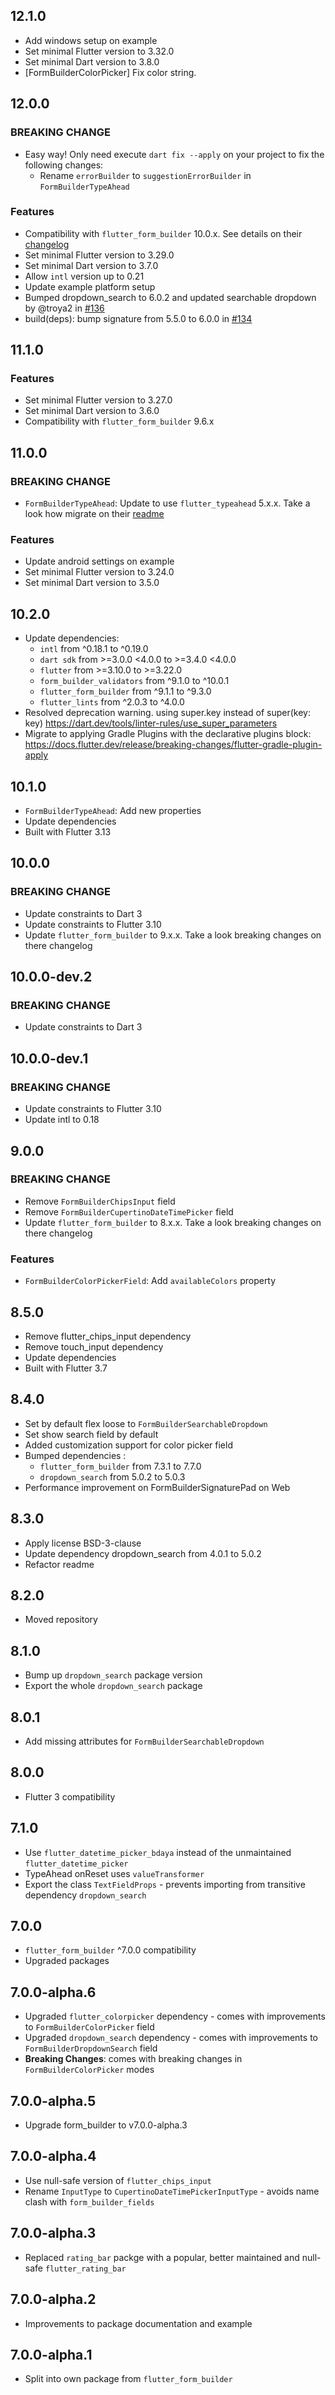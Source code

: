 ## 12.1.0

* Add windows setup on example
* Set minimal Flutter version to 3.32.0
* Set minimal Dart version to 3.8.0
* [FormBuilderColorPicker] Fix color string.

## 12.0.0

### BREAKING CHANGE

* Easy way! Only need execute `dart fix --apply` on your project to fix the following changes:
  * Rename `errorBuilder` to `suggestionErrorBuilder` in `FormBuilderTypeAhead`

### Features

* Compatibility with `flutter_form_builder` 10.0.x. See details on their [changelog](https://pub.dev/packages/flutter_form_builder/changelog)
* Set minimal Flutter version to 3.29.0
* Set minimal Dart version to 3.7.0
* Allow `intl` version up to 0.21
* Update example platform setup
* Bumped dropdown_search to 6.0.2 and updated searchable dropdown by @troya2 in [#136](https://github.com/flutter-form-builder-ecosystem/form_builder_extra_fields/pull/136)
* build(deps): bump signature from 5.5.0 to 6.0.0 in [#134](https://github.com/flutter-form-builder-ecosystem/form_builder_extra_fields/pull/134)

## 11.1.0

### Features

* Set minimal Flutter version to 3.27.0
* Set minimal Dart version to 3.6.0
* Compatibility with `flutter_form_builder` 9.6.x

## 11.0.0

### BREAKING CHANGE

* `FormBuilderTypeAhead`: Update to use `flutter_typeahead` 5.x.x. Take a look how migrate on their [readme](https://pub.dev/packages/flutter_typeahead#from-4x-to-5x)

### Features

* Update android settings on example
* Set minimal Flutter version to 3.24.0
* Set minimal Dart version to 3.5.0

## 10.2.0

* Update dependencies:
  * `intl` from ^0.18.1 to ^0.19.0
  * `dart sdk` from >=3.0.0 <4.0.0 to >=3.4.0 <4.0.0
  * `flutter` from >=3.10.0 to >=3.22.0
  * `form_builder_validators` from ^9.1.0 to ^10.0.1
  * `flutter_form_builder` from ^9.1.1 to ^9.3.0
  * `flutter_lints` from ^2.0.3 to ^4.0.0
* Resolved deprecation warning. using super.key instead of super(key: key) https://dart.dev/tools/linter-rules/use_super_parameters
* Migrate to applying Gradle Plugins with the declarative plugins block: https://docs.flutter.dev/release/breaking-changes/flutter-gradle-plugin-apply 

## 10.1.0

* `FormBuilderTypeAhead`: Add new properties
* Update dependencies
* Built with Flutter 3.13

## 10.0.0

### BREAKING CHANGE

* Update constraints to Dart 3
* Update constraints to Flutter 3.10
* Update `flutter_form_builder` to 9.x.x. Take a look breaking changes on there changelog

## 10.0.0-dev.2

### BREAKING CHANGE

* Update constraints to Dart 3

## 10.0.0-dev.1

### BREAKING CHANGE

* Update constraints to Flutter 3.10
* Update intl to 0.18

## 9.0.0

### BREAKING CHANGE

* Remove `FormBuilderChipsInput` field
* Remove `FormBuilderCupertinoDateTimePicker` field
* Update `flutter_form_builder` to 8.x.x. Take a look breaking changes on there changelog

### Features

* `FormBuilderColorPickerField`: Add `availableColors` property

## 8.5.0

* Remove flutter_chips_input dependency
* Remove touch_input dependency
* Update dependencies
* Built with Flutter 3.7

## 8.4.0

* Set by default flex loose to `FormBuilderSearchableDropdown`
* Set show search field by default
* Added customization support for color picker field
* Bumped dependencies :
  * `flutter_form_builder` from 7.3.1 to 7.7.0
  * `dropdown_search` from 5.0.2 to 5.0.3
* Performance improvement on FormBuilderSignaturePad on Web

## 8.3.0

* Apply license BSD-3-clause
* Update dependency dropdown_search from 4.0.1 to 5.0.2
* Refactor readme 

## 8.2.0

* Moved repository

## 8.1.0

* Bump up `dropdown_search` package version
* Export the whole `dropdown_search` package

## 8.0.1

* Add missing attributes for `FormBuilderSearchableDropdown`

## 8.0.0

* Flutter 3 compatibility

## 7.1.0

* Use `flutter_datetime_picker_bdaya` instead of the unmaintained `flutter_datetime_picker`
* TypeAhead onReset uses `valueTransformer`
* Export the class `TextFieldProps` - prevents importing from transitive dependency `dropdown_search`

## 7.0.0

* `flutter_form_builder` ^7.0.0 compatibility
* Upgraded packages

## 7.0.0-alpha.6

* Upgraded `flutter_colorpicker` dependency - comes with improvements to `FormBuilderColorPicker` field
* Upgraded `dropdown_search` dependency - comes with improvements to `FormBuilderDropdownSearch` field
* **Breaking Changes**: comes with breaking  changes in `FormBuilderColorPicker` modes

## 7.0.0-alpha.5

* Upgrade form_builder to v7.0.0-alpha.3

## 7.0.0-alpha.4

* Use null-safe version of `flutter_chips_input`
* Rename `InputType` to `CupertinoDateTimePickerInputType` - avoids name clash with `form_builder_fields`

## 7.0.0-alpha.3

* Replaced `rating_bar` packge with a popular, better maintained and null-safe `flutter_rating_bar`

## 7.0.0-alpha.2

* Improvements to package documentation and example

## 7.0.0-alpha.1

* Split into own package from `flutter_form_builder`
